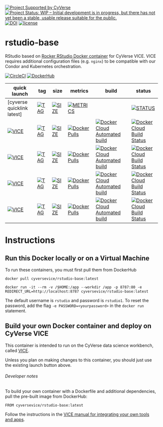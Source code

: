 [![Project Supported by CyVerse](https://img.shields.io/badge/Supported%20by-CyVerse-blue.svg)](https://learning.cyverse.org/projects/vice/en/latest/) [![Project Status: WIP – Initial development is in progress, but there has not yet been a stable, usable release suitable for the public.](https://www.repostatus.org/badges/latest/wip.svg)](https://www.repostatus.org/#wip) [![DOI](https://zenodo.org/badge/DOI/10.5281/zenodo.3246940.svg)](https://doi.org/10.5281/zenodo.3246940) [![license](https://img.shields.io/badge/license-GPLv3-blue.svg)](https://opensource.org/licenses/GPL-3.0)

# rstudio-base

RStudio based on [Rocker RStudio Docker container](https://hub.docker.com/r/rocker/rstudio) for CyVerse VICE. VICE requires additional configuration files (e.g. `nginx`) to be compatible with our Condor and Kubernetes orchestration. 

[![CircleCI](https://circleci.com/gh/cyverse-vice/rstudio-base.svg?style=svg)](https://circleci.com/gh/cyverse-vice/rstudio-base) [![DockerHub](https://img.shields.io/badge/DockerHub-brightgreen.svg?style=popout&logo=Docker)](https://hub.docker.com/r/cyversevice/rstudio-base) 


quick launch | tag | size | metrics | build | status |  
------------ | --- | ---- | ------- | ------|--------|
[cyverse quicklink latest] | [![TAG](https://images.microbadger.com/badges/version/cyversevice/rstudio-base.svg)](https://microbadger.com/images/cyversevice/rstudio-base) | [![SIZE](https://images.microbadger.com/badges/image/cyversevice/rstudio-base.svg)](https://microbadger.com/images/cyversevice/rstudio-base) | [![METRICS](https://img.shields.io/docker/pulls/cyversevice/rstudio-base.svg)](https://hub.docker.com/r/cyversevice/rstudio-base) |  | [![STATUS](https://img.shields.io/docker/automated/cyversevice/rstudio-base.svg)](https://hub.docker.com/r/cyversevice/rstudio-base/builds)
[![VICE](https://img.shields.io/badge/CyVerse-VICE-blue.svg?style=popout&logo=Docker&color=#1488C6)]() | [![TAG](https://images.microbadger.com/badges/version/cyversevice/rstudio-base:3.5.1.svg)](https://microbadger.com/images/cyversevice/rstudio-base:3.5.1) | [![SIZE](https://images.microbadger.com/badges/image/cyversevice/rstudio-base:3.5.1.svg)](https://microbadger.com/images/cyversevice/rstudio-base:3.5.1) | [![Docker Pulls](https://img.shields.io/docker/pulls/cyversevice/rstudio-base?color=blue&logo=docker&logoColor=white)](https://hub.docker.com/r/cyversevice/rstudio-base) | [![Docker Cloud Automated build](https://img.shields.io/docker/cloud/automated/cyversevice/rstudio-base?color=blue&logo=docker&logoColor=white)](https://hub.docker.com/r/cyversevice/rstudio-base) | [![Docker Cloud Build Status](https://img.shields.io/docker/cloud/build/cyversevice/rstudio-base?color=blue&logo=docker&logoColor=white)](https://hub.docker.com/r/cyversevice/rstudio-base)
[![VICE](https://img.shields.io/badge/CyVerse-VICE-blue.svg?style=popout&logo=Docker&color=#1488C6)]() | [![TAG](https://images.microbadger.com/badges/version/cyversevice/rstudio-base:3.5.2.svg)](https://microbadger.com/images/cyversevice/rstudio-base:3.5.2) | [![SIZE](https://images.microbadger.com/badges/image/cyversevice/rstudio-base:3.5.2.svg)](https://microbadger.com/images/cyversevice/rstudio-base:3.5.2) | [![Docker Pulls](https://img.shields.io/docker/pulls/cyversevice/rstudio-base?color=blue&logo=docker&logoColor=white)](https://hub.docker.com/r/cyversevice/rstudio-base) | [![Docker Cloud Automated build](https://img.shields.io/docker/cloud/automated/cyversevice/rstudio-base?color=blue&logo=docker&logoColor=white)](https://hub.docker.com/r/cyversevice/rstudio-base) | [![Docker Cloud Build Status](https://img.shields.io/docker/cloud/build/cyversevice/rstudio-base?color=blue&logo=docker&logoColor=white)](https://hub.docker.com/r/cyversevice/rstudio-base)
[![VICE](https://img.shields.io/badge/CyVerse-VICE-blue.svg?style=popout&logo=Docker&color=#1488C6)]() | [![TAG](https://images.microbadger.com/badges/version/cyversevice/rstudio-base:3.5.3.svg)](https://microbadger.com/images/cyversevice/rstudio-base:3.5.3) | [![SIZE](https://images.microbadger.com/badges/image/cyversevice/rstudio-base:3.5.3.svg)](https://microbadger.com/images/cyversevice/rstudio-base:3.5.3) | [![Docker Pulls](https://img.shields.io/docker/pulls/cyversevice/rstudio-base?color=blue&logo=docker&logoColor=white)](https://hub.docker.com/r/cyversevice/rstudio-base) | [![Docker Cloud Automated build](https://img.shields.io/docker/cloud/automated/cyversevice/rstudio-base?color=blue&logo=docker&logoColor=white)](https://hub.docker.com/r/cyversevice/rstudio-base) | [![Docker Cloud Build Status](https://img.shields.io/docker/cloud/build/cyversevice/rstudio-base?color=blue&logo=docker&logoColor=white)](https://hub.docker.com/r/cyversevice/rstudio-base)
[![VICE](https://img.shields.io/badge/CyVerse-VICE-blue.svg?style=popout&logo=Docker&color=#1488C6)]() | [![TAG](https://images.microbadger.com/badges/version/cyversevice/rstudio-base:3.6.0.svg)](https://microbadger.com/images/cyversevice/rstudio-base:3.6.0) | [![SIZE](https://images.microbadger.com/badges/image/cyversevice/rstudio-base:3.6.0.svg)](https://microbadger.com/images/cyversevice/rstudio-base:3.6.0) | [![Docker Pulls](https://img.shields.io/docker/pulls/cyversevice/rstudio-base?color=blue&logo=docker&logoColor=white)](https://hub.docker.com/r/cyversevice/rstudio-base) | [![Docker Cloud Automated build](https://img.shields.io/docker/cloud/automated/cyversevice/rstudio-base?color=blue&logo=docker&logoColor=white)](https://hub.docker.com/r/cyversevice/rstudio-base) | [![Docker Cloud Build Status](https://img.shields.io/docker/cloud/build/cyversevice/rstudio-base?color=blue&logo=docker&logoColor=white)](https://hub.docker.com/r/cyversevice/rstudio-base)

# Instructions

## Run this Docker locally or on a Virtual Machine

To run these containers, you must first pull them from DockerHub

```
docker pull cyversevice/rstudio-base:latest
```

```
docker run -it --rm -v /$HOME:/app --workdir /app -p 8787:80 -e REDIRECT_URL=http://localhost:8787 cyversevice/rstudio-base:latest
```

The default username is `rstudio` and password is `rstudio1`. To reset the password, add the flag `-e PASSWORD=<yourpassword>` in the `docker run` statement.

## Build your own Docker container and deploy on CyVerse VICE

This container is intended to run on the CyVerse data science workbench, called [VICE](https://cyverse-visual-interactive-computing-environment.readthedocs-hosted.com/en/latest/index.html). 

Unless you plan on making changes to this container, you should just use the existing launch button above. 

###### Developer notes

To build your own container with a Dockerfile and additional dependencies, pull the pre-built image from DockerHub:

```
FROM cyversevice/rstudio-base:latest
```

Follow the instructions in the [VICE manual for integrating your own tools and apps](https://cyverse-visual-interactive-computing-environment.readthedocs-hosted.com/en/latest/developer_guide/building.html).
